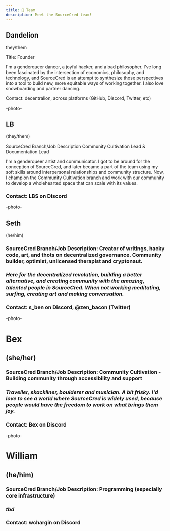 ```yaml
---
title: 🧗 Team
description: Meet the SourceCred team!
---
```


## Dandelion
 they/them

Title: Founder

I'm a genderqueer dancer, a joyful hacker, and a bad philosopher. I've long been fascinated by the intersection of economics, philosophy, and technology, and SourceCred is an attempt to synthesize those perspectives into a tool to build new, more equitable ways of working together. I also love snowboarding and partner dancing.

Contact: decentralion, across platforms (GitHub, Discord, Twitter, etc)

-photo-

## LB 
(they/them)

SourceCred Branch/Job Description
Community Cultivation Lead & Documentation Lead

I'm a genderqueer artist and communicator. I got to be around for the conception of SourceCred, and later became a part of the team using my soft skills around interpersonal relationships and community structure. Now, I champion the Community Cultivation branch and work with our community to develop a wholehearted space that can scale with its values.

### Contact: LBS on Discord 

-photo-

## Seth
(he/him)

### SourceCred Branch/Job Description: Creator of writings, hacky code, art, and thots on decentralized governance. Community builder, optimist, unlicensed therapist and cryptonaut.

### *Here for the decentralized revolution, building a better alternative, and creating community with the amazing, talented people in SourceCred. When not working meditating, surfing, creating art and making conversation.*

### Contact: s_ben on Discord, @zen_bacon (Twitter)

-photo-

# Bex
## (she/her)

### SourceCred Branch/Job Description: Community Cultivation - Building community through accessibility and support

### *Traveller, skackliner, boulderer and musician. A bit frisky. I'd love to see a world where SourceCred is widely used, because people would have the freedom to work on what brings them joy.*

### Contact: Bex on Discord

-photo-

# William
## (he/him)

### SourceCred Branch/Job Description: Programming (especially core infrastructure)

### *tbd*

### Contact: wchargin on Discord
